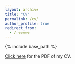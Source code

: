 ```yaml
---
layout: archive
title: "CV"
permalink: /cv/
author_profile: true
redirect_from:
  - /resume
---
```


{% include base_path %}

[Click here](/files/cv.pdf) for the PDF of my CV.